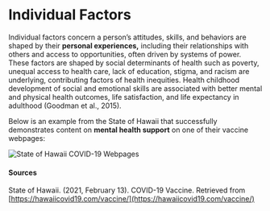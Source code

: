 # Individual Factors

Individual factors concern a person’s attitudes, skills, and behaviors are shaped by their **personal experiences,** including their relationships with others and access to opportunities, often driven by systems of power. These factors are shaped by social determinants of health such as poverty, unequal access to health care, lack of education, stigma, and racism are underlying, contributing factors of health inequities. Health childhood development of social and emotional skills are associated with better mental and physical health outcomes, life satisfaction, and life expectancy in adulthood \(Goodman et al., 2015\). 

Below is an example from the State of Hawaii that successfully demonstrates content on **mental health support** on one of their vaccine webpages:

![State of Hawaii COVID-19 Webpages](https://lh4.googleusercontent.com/npPuNX-ipMMbvuVKbWbTc6tyFPTqW3GEijqQ0ENhwrINMXXJ9sCbE6WNGpzuWiQuvLm5iEtfSqa3XDuJYp8HPWDeHxrN1Hu5WLh2l6AbR-pKdaKJNcFWsqGHeZHY3WwQnP67ugl_)

#### **Sources**

State of Hawaii. \(2021, February 13\). COVID-19 Vaccine. Retrieved from [https://hawaiicovid19.com/vaccine/](https://hawaiicovid19.com/vaccine/)  



